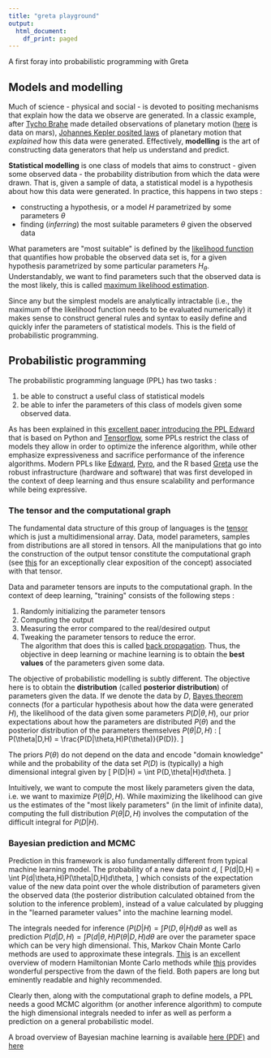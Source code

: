 ```yaml
---
title: "greta playground"
output:
  html_document:
    df_print: paged
---
```

A first foray into probabilistic programming with Greta


## Models and modelling

Much of science - physical and social - is devoted to positing mechanisms that explain how the data we observe are generated. In a classic example, after [Tycho Brahe](https://en.wikipedia.org/wiki/Tycho_Brahe) made detailed observations of planetary motion ([here](http://www.pafko.com/tycho/observe.html) is data on mars), [Johannes Kepler posited laws](https://en.wikipedia.org/wiki/Kepler%27s_laws_of_planetary_motion) of planetary motion that _explained_ how this data were generated. Effectively, **modelling** is the art of constructing data generators that help us understand and predict. 

**Statistical modelling** is one class of models that aims to construct - given some observed data - the probability distribution from which the data were drawn. That is, given a sample of data, a statistical model is a hypothesis about how this data were generated. In practice, this happens in two steps :  
- constructing a hypothesis, or a model $H$ parametrized by some parameters $\theta$  
- finding (_inferring_) the most suitable parameters $\theta$ given the observed data

What parameters are "most suitable" is defined by the [likelihood function](https://en.wikipedia.org/wiki/Likelihood_function) that quantifies how probable the observed data set is, for a given hypothesis parametrized by some particular parameters $H_{\theta}$. Understandably, we want to find parameters such that the observed data is the most likely, this is called [maximum likelihood estimation](https://en.wikipedia.org/wiki/Maximum_likelihood_estimation).

Since any but the simplest models are analytically intractable (i.e., the maximum of the likelihood function needs to be evaluated numerically) it makes sense to construct general rules and syntax to easily define and quickly infer the parameters of statistical models. This is the field of probabilistic programming. 

## Probabilistic programming

The probabilistic programming language (PPL) has two tasks :  

1. be able to construct a useful class of statistical models  
2. be able to infer the parameters of this class of models given some observed data.  

As has been explained in this [excellent paper introducing the PPL Edward](https://www.reddit.com/r/deeplearning/comments/846wb6/the_paper_that_introduces_the_edward_ppl_by/) that is based on Python and [Tensorflow](https://www.tensorflow.org/), some PPLs restrict the class of models they allow in order to optimize the inference algorithm, while other emphasize expressiveness and sacrifice performance of the inference algorithms. Modern PPLs like [Edward](http://edwardlib.org/), [Pyro](https://eng.uber.com/pyro/), and the R based [Greta](https://greta-dev.github.io/greta/index.html) use the robust infrastructure (hardware and software) that was first developed in the context of deep learning and thus ensure scalability and performance while being expressive. 

### The tensor and the computational graph

The fundamental data structure of this group of languages is the [tensor](https://en.wikipedia.org/wiki/Tensor) which is just a multidimensional array. Data, model parameters, samples from distributions are all stored in tensors. All the manipulations that go into the construction of the output tensor constitute the computational graph (see [this](http://colah.github.io/posts/2015-08-Backprop/) for an exceptionally clear exposition of the concept) associated with that tensor.  

Data and parameter tensors are inputs to the computational graph. In the context of deep learning, "training" consists of the following steps :
1. Randomly initializing the parameter tensors  
2. Computing the output  
3. Measuring the error compared to the real/desired output  
4. Tweaking the parameter tensors to reduce the error.  
The algorithm that does this is called [back propagation](https://en.wikipedia.org/wiki/Backpropagation).
Thus, the objective in deep learning or machine learning is to obtain the **best values** of the parameters given some data.

The objective of probabilistic modelling is subtly different. The objective here is to obtain the **distribution** (called **posterior distribution**) of parameters given the data. If we denote the data by $D$, [Bayes theorem](https://en.wikipedia.org/wiki/Bayes%27_theorem) connects (for a particular hypothesis about how the data were generated $H$), the likelihood of the data given some parameters $P(D|\theta,H)$, our prior expectations about how the parameters are distributed $P(\theta)$ and the posterior distribution of the parameters themselves $P(\theta|D,H)$ :
\[
P(\theta|D,H) = \frac{P(D|\theta,H)P(\theta)}{P(D)}.
\]

The priors $P(\theta)$ do not depend on the data and encode "domain knowledge" while and the probability of the data set $P(D)$ is (typically) a high dimensional integral given by
\[
P(D|H) = \int P(D,\theta|H)d\theta.
\]

Intuitively, we want to compute the most likely parameters given the data, i.e. we want to maximize $P(\theta|D,H)$. While maximizing the likelihood can give us the estimates of the "most likely parameters" (in the limit of infinite data), computing the full distribution $P(\theta|D,H)$ involves the computation of the difficult integral for $P(D|H)$.

### Bayesian prediction and MCMC

Prediction in this framework is also fundamentally different from typical machine learning model. The probability of a new data point $d$,
\[
P(d|D,H) = \int P(d|\theta,H)P(\theta|D,H)d\theta,
\]
which consists of the expectation value of the new data point over the whole distribution of parameters given the observed data (the posterior distribution calculated obtained from the solution to the inference problem), instead of a value calculated by plugging in the "learned parameter values" into the machine learning model. 

The integrals needed for inference ($P(D|H) = \int P(D,\theta|H)d\theta$ as well as prediction $P(d|D,H) = \int P(d|\theta,H)P(\theta|D,H)d\theta$ are over the parameter space which can be very high dimensional. This, Markov Chain Monte Carlo methods are used to approximate these integrals. [This](https://www.reddit.com/r/deeplearning/comments/8487xg/very_good_introduction_to_hamiltonian_monte_carlo/) is an excellent overview of modern Hamiltonian Monte Carlo methods while [this](https://www.reddit.com/r/MachineLearning/comments/84fobk/superb_overview_and_motivation_for_monte_carlo/?ref=share&ref_source=link) provides wonderful perspective from the dawn of the field. Both papers are long but eminently readable and highly recommended. 

Clearly then, along with the computational graph to define models, a PPL needs a good MCMC algorithm (or another inference algorithm) to compute the high dimensional integrals needed to infer as well as perform a prediction on a general probabilistic model. 

A broad overview of Bayesian machine learning is available [here (PDF)](http://mlg.eng.cam.ac.uk/zoubin/talks/mit12csail.pdf) and [here](http://fastml.com/bayesian-machine-learning/)



















